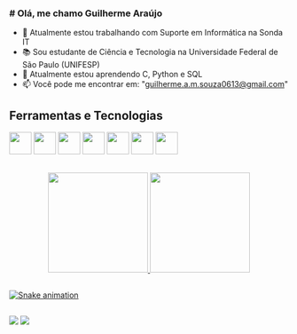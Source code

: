 ### # Olá, me chamo Guilherme Araújo

- 🔭 Atualmente estou trabalhando com Suporte em Informática na Sonda IT
- 📚 Sou estudante de Ciência e Tecnologia na Universidade Federal de São Paulo (UNIFESP)
- 🌱 Atualmente estou aprendendo C, Python e SQL
- 📫 Você pode me encontrar em: "guilherme.a.m.souza0613@gmail.com"

## Ferramentas e Tecnologias
<img src="https://cdn.jsdelivr.net/gh/devicons/devicon@latest/icons/python/python-original-wordmark.svg" width="40" height="40"/>  <img src="https://cdn.jsdelivr.net/gh/devicons/devicon@latest/icons/numpy/numpy-original-wordmark.svg" width="40" height="40"/>  <img src="https://cdn.jsdelivr.net/gh/devicons/devicon@latest/icons/pandas/pandas-original-wordmark.svg"  width="40" height="40"/>  <img src="https://cdn.jsdelivr.net/gh/devicons/devicon@latest/icons/matplotlib/matplotlib-original-wordmark.svg" width="40" height="40"/>  <img src="https://cdn.jsdelivr.net/gh/devicons/devicon@latest/icons/scikitlearn/scikitlearn-original.svg"  width="40" height="40"/>  <img src="https://cdn.jsdelivr.net/gh/devicons/devicon@latest/icons/mysql/mysql-plain-wordmark.svg" width="40" height="40"/>  <img loading="lazy" src="https://cdn.jsdelivr.net/gh/devicons/devicon/icons/git/git-original.svg" width="40" height="40"/>

##

<div align="center">
  <a href="https://github.com/Gu1lh3rm3-Arauj0">
  <img height="180em" src="https://github-readme-stats.vercel.app/api?username=Gu1lh3rm3-Arauj0&show_icons=true&theme=dark&include_all_commits=true&count_private=true"/>
  <img height="180em" src="https://github-readme-stats.vercel.app/api/top-langs/?username=Gu1lh3rm3-Arauj0&layout=compact&langs_count=7&theme=dark"/>
</div>
  
  ##
 
 ![Snake animation](https://github.com/Gu1lh3rm3-Arauj0/Gu1lh3rm3-Arauj0/blob/output/github-contribution-grid-snake.svg)

 
 ##

 <div> 
  <a href = "mailto:guilherme.a.m.souza0613@gmail.com"><img src="https://img.shields.io/badge/-Gmail-%23333?style=for-the-badge&logo=gmail&logoColor=white" target="_blank"></a>
  <a href="https://www.linkedin.com/in/guilherme-a-m-souza/" target="_blank"><img src="https://img.shields.io/badge/-LinkedIn-%230077B5?style=for-the-badge&logo=linkedin&logoColor=white" target="_blank"></a>
  </div>
 
##
